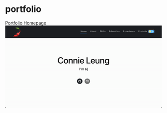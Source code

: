 # portfolio

Portfolio Homepage
<img width="1280" alt="Homepage" src="https://github.com/lastnightiwokeup/portfolio/blob/main/Homepage.gif">
